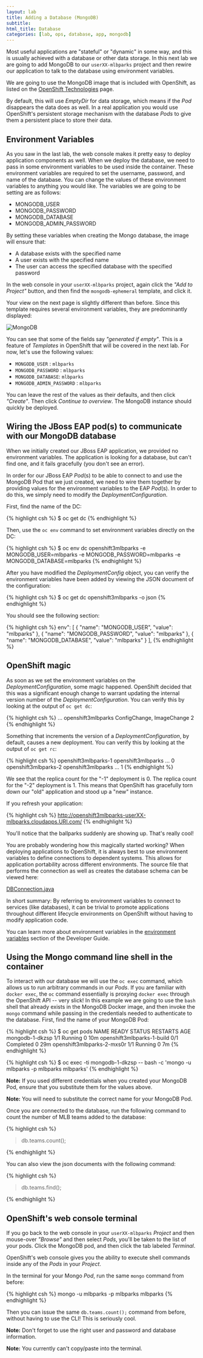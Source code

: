 ```yaml
---
layout: lab
title: Adding a Database (MongoDB)
subtitle:
html_title: Database
categories: [lab, ops, database, app, mongodb]
---
```


Most useful applications are "stateful" or "dynamic" in some way, and this is
usually achieved with a database or other data storage. In this next lab we are
going to add MongoDB to our `userXX-mlbparks` project and then rewire our
application to talk to the database using environment variables.

We are going to use the MongoDB image that is included with OpenShift, as listed
on the [OpenShift
Technologies](https://enterprise.openshift.com/features/#technologies) page.

By default, this will use *EmptyDir* for data storage, which means if the *Pod*
disappears the data does as well. In a real application you would use
OpenShift's persistent storage mechanism with the database *Pods* to give them a
persistent place to store their data.

## Environment Variables

As you saw in the last lab, the web console makes it pretty easy to deploy
application components as well. When we deploy the database, we need to pass in
some environment variables to be used inside the container. These environment
variables are required to set the username, password, and name of the database.
You can change the values of these environment variables to anything you would
like.  The variables we are going to be setting are as follows:

- MONGODB_USER
- MONGODB_PASSWORD
- MONGODB_DATABASE
- MONGODB_ADMIN_PASSWORD

By setting these variables when creating the Mongo database, the image will
ensure that:

- A database exists with the specified name
- A user exists with the specified name
- The user can access the specified database with the specified password

In the web console in your `userXX-mlbparks` project, again click the *"Add to
Project"* button, and then find the `mongodb-ephemeral` template, and click it.

Your view on the next page is slightly different than before. Since this
template requires several environment variables, they are predominantly
displayed:

![MongoDB](http://training.runcloudrun.com/images/roadshow/mongodb-template.png)

You can see that some of the fields say *"generated if empty"*. This is a
feature of *Templates* in OpenShift that will be covered in the next lab. For
now, let's use the following values:

* `MONGODB_USER` : `mlbparks`
* `MONGODB_PASSWORD` : `mlbparks`
* `MONGODB_DATABASE`: `mlbparks`
* `MONGODB_ADMIN_PASSWORD` : `mlbparks`

You can leave the rest of the values as their defaults, and then click
*"Create"*. Then click *Continue to overview*. The MongoDB instance should
quickly be deployed.

## Wiring the JBoss EAP pod(s) to communicate with our MongoDB database

When we initially created our JBoss EAP application, we provided no environment
variables. The application is looking for a database, but can't find one, and it
fails gracefully (you don't see an error).

In order for our JBoss EAP *Pod*(s) to be able to connect to and use the MongoDB
Pod that we just created, we need to wire them together by providing values for
the environment variables to the EAP *Pod*(s).  In order to do this, we simply
need to modify the *DeploymentConfiguration*.

First, find the name of the DC:

{% highlight csh %}
$ oc get dc
{% endhighlight %}

Then, use the `oc env` command to set environment variables directly on the DC:

{% highlight csh %}
$ oc env dc openshift3mlbparks -e MONGODB_USER=mlbparks -e MONGODB_PASSWORD=mlbparks -e MONGODB_DATABASE=mlbparks
{% endhighlight %}

After you have modified the *DeploymentConfig* object, you can verify the environment variables have been added by viewing the JSON document of the configuration:

{% highlight csh %}
$ oc get dc openshift3mlbparks -o json
{% endhighlight %}

You should see the following section:

{% highlight csh %}
env": [
	{
		"name": "MONGODB_USER",
		"value": "mlbparks"
	},
	{
		"name": "MONGODB_PASSWORD",
		"value": "mlbparks"
	},
	{
		"name": "MONGODB_DATABASE",
		"value": "mlbparks"
	}
],
{% endhighlight %}

## OpenShift magic

As soon as we set the environment variables on the *DeploymentConfiguration*, some
magic happened. OpenShift decided that this was a significant enough change to
warrant updating the internal version number of the *DeploymentConfiguration*. You
can verify this by looking at the output of `oc get dc`:

{% highlight csh %}
...
openshift3mlbparks   ConfigChange, ImageChange   2
{% endhighlight %}

Something that increments the version of a *DeploymentConfiguration*, by default,
causes a new deployment. You can verify this by looking at the output of `oc get
rc`:

{% highlight csh %}
openshift3mlbparks-1   openshift3mlbparks ... 0
openshift3mlbparks-2   openshift3mlbparks ... 1
{% endhighlight %}

We see that the replica count for the "-1" deployment is 0. The replica count
for the "-2" deployment is 1. This means that OpenShift has gracefully torn down
our "old" application and stood up a "new" instance.

If you refresh your application:

{% highlight csh %}
http://openshift3mlbparks-userXX-mlbparks.cloudapps.URI.com/
{% endhighlight %}

You'll notice that the ballparks suddenly are showing up. That's really cool!

You are probably wondering how this magically started working?  When deploying
applications to OpenShift, it is always best to use environment variables to
define connections to dependent systems.  This allows for application
portability across different environments.  The source file that performs the
connection as well as creates the database schema can be viewed here:

[DBConnection.java](https://github.com/gshipley/openshift3mlbparks/blob/master/src/main/java/org/openshift/mlbparks/mongo/DBConnection.java)

In short summary: By referring to environment variables to connect to services
(like databases), it can be trivial to promote applications throughout different
lifecycle environments on OpenShift without having to modify application code.

You can learn more about environment variables in the [environment
variables](https://docs.openshift.com/enterprise/3.1/dev_guide/environment_variables.html)
section of the Developer Guide.

## Using the Mongo command line shell in the container

To interact with our database we will use the `oc exec` command, which allows us
to run arbitrary commands in our *Pods*. If you are familiar with `docker exec`,
the `oc` command essentially is proxying `docker exec` through the OpenShift API
-- very slick! In this example we are going to use the `bash` shell that already
exists in the MongoDB Docker image, and then invoke the `mongo` command while
passing in the credentials needed to authenticate to the database. First, find
the name of your MongoDB Pod:

{% highlight csh %}
$ oc get pods
NAME                         READY     STATUS      RESTARTS   AGE
mongodb-1-dkzsp              1/1       Running     0          10m
openshift3mlbparks-1-build   0/1       Completed   0          29m
openshift3mlbparks-2-mxs0r   1/1       Running     0          7m
{% endhighlight %}

{% highlight csh %}
$ oc exec -ti mongodb-1-dkzsp -- bash -c 'mongo -u mlbparks -p mlbparks mlbparks'
{% endhighlight %}

**Note:** If you used different credentials when you created your MongoDB Pod,
ensure that you substitute them for the values above.

**Note:** You will need to substitute the correct name for your MongoDB Pod.

Once you are connected to the database, run the following command to count the number of MLB teams added to the database:

{% highlight csh %}
> db.teams.count();

{% endhighlight %}

You can also view the json documents with the following command:

{% highlight csh %}
> db.teams.find();

{% endhighlight %}

## OpenShift's web console terminal

If you go back to the web console in your `userXX-mlbparks` *Project* and then
mouse-over *"Browse"* and then select *Pods*, you'll be taken to the list of
your pods. Click the MongoDB pod, and then click the tab labeled *Terminal*.

OpenShift's web console gives you the ability to execute shell commands inside
any of the *Pods* in your *Project*.

In the terminal for your Mongo *Pod*, run the same `mongo` command from before:

{% highlight csh %}
mongo -u mlbparks -p mlbparks mlbparks
{% endhighlight %}

Then you can issue the same `db.teams.count();` command from before, without
having to use the CLI! This is seriously cool.

**Note:** Don't forget to use the right user and password and database
information.

**Note:** You currently can't copy/paste into the terminal.

